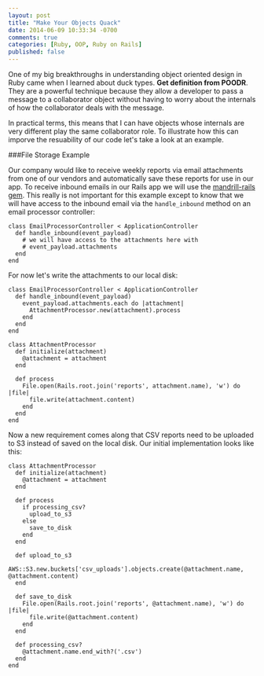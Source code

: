 ```yaml
---
layout: post
title: "Make Your Objects Quack"
date: 2014-06-09 10:33:34 -0700
comments: true
categories: [Ruby, OOP, Ruby on Rails]
published: false
---
```


One of my big breakthroughs in understanding object oriented design in Ruby came when I learned about duck types. **Get definition from POODR**. They are a powerful technique because they allow a developer to pass a message to a collaborator object without having to worry about the internals of how the collaborator deals with the message. 

In practical terms, this means that I can have objects whose internals are very different play the same collaborator role. To illustrate how this can imporve the resuability of our code let's take a look at an example.

###File Storage Example

Our company would like to receive weekly reports via email attachments from one of our vendors and automatically save these reports for use in our app. To receive inbound emails in our Rails app we will use the [mandrill-rails gem](https://github.com/evendis/mandrill-rails). This really is not important for this example except to know that we will have access to the inbound email via the ```handle_inbound``` method on an email processor controller:

    class EmailProcessorController < ApplicationController
      def handle_inbound(event_payload)
        # we will have access to the attachments here with 
        # event_payload.attachments
      end
    end

For now let's write the attachments to our local disk:

    class EmailProcessorController < ApplicationController
      def handle_inbound(event_payload)
        event_payload.attachments.each do |attachment|
          AttachmentProcessor.new(attachment).process
        end
      end
    end

    class AttachmentProcessor
      def initialize(attachment)
        @attachment = attachment
      end

      def process
        File.open(Rails.root.join('reports', attachment.name), 'w') do |file|
          file.write(attachment.content)
        end
      end
    end

Now a new requirement comes along that CSV reports need to be uploaded to S3 instead of saved on the local disk. Our initial implementation looks like this:

    class AttachmentProcessor
      def initialize(attachment)
        @attachment = attachment
      end

      def process
        if processing_csv?
          upload_to_s3
        else
          save_to_disk
        end
      end

      def upload_to_s3
        AWS::S3.new.buckets['csv_uploads'].objects.create(@attachment.name, @attachment.content)
      end

      def save_to_disk
        File.open(Rails.root.join('reports', @attachment.name), 'w') do |file|
          file.write(@attachment.content)
        end
      end

      def processing_csv?
        @attachment.name.end_with?('.csv')
      end
    end






   
